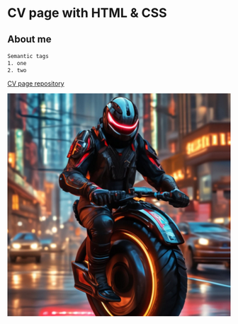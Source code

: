# CV page with HTML & CSS

## About me

```angular2html
Semantic tags
1. one
2. two
```

[CV page repository](https://vplotnikov-ru.github.io/cv_page_frontender/)

![image](img/ava.png)
